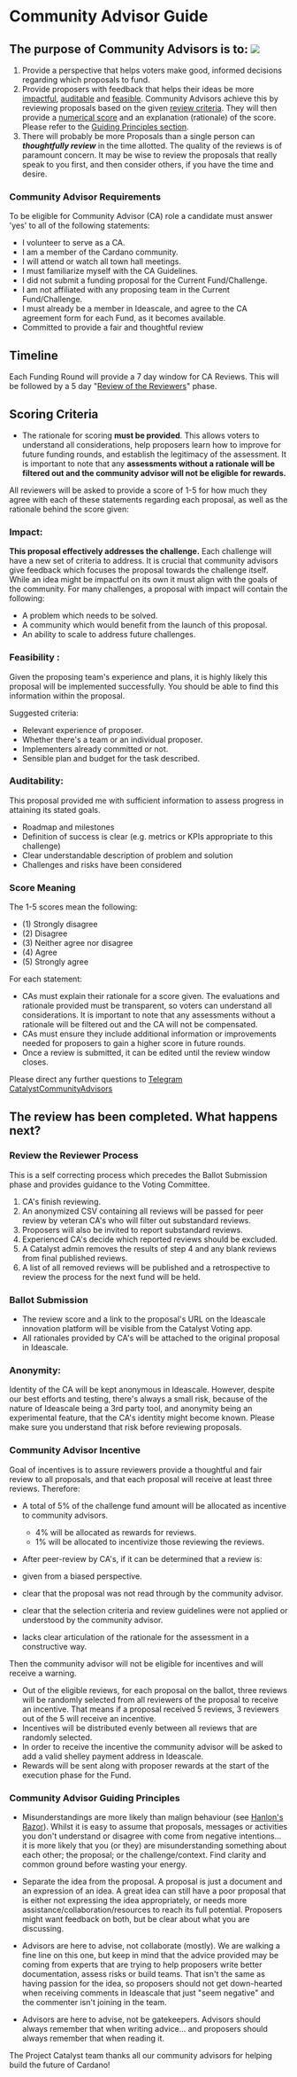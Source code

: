 # Community Advisor Guide

## The purpose of Community Advisors is to: ![](RackMultipart20210309-4-1qqgu82_html_e0fabe484f280ef.jpg)

1. Provide a perspective that helps voters make good, informed decisions regarding which proposals to fund.
2. Provide proposers with feedback that helps their ideas be more [impactful](#_gtgwcs4t8gur), [auditable](#_g0kvnig8iw4) and [feasible](#_m3lcnbfro3wx).
 Community Advisors achieve this by reviewing proposals based on the given [review criteria](#_et0c7nlbz41e). They will then provide a [numerical score](#_et0c7nlbz41e) and an explanation (rationale) of the score. Please refer to the [Guiding Principles section](#_2lp6983fhqab).
3. There will probably be more Proposals than a single person can _**thoughtfully review**_ in the time allotted. The quality of the reviews is of paramount concern. It may be wise to review the proposals that really speak to you first, and then consider others, if you have the time and desire.

### Community Advisor Requirements

To be eligible for Community Advisor (CA) role a candidate must answer &#39;yes&#39; to all of the following statements:

- I volunteer to serve as a CA.
- I am a member of the Cardano community.
- I will attend or watch all town hall meetings.
- I must familiarize myself with the CA Guidelines.
- I did not submit a funding proposal for the Current Fund/Challenge.
- I am not affiliated with any proposing team in the Current Fund/Challenge.
- I must already be a member in Ideascale, and agree to the CA agreement form for each Fund, as it becomes available.
- Committed to provide a fair and thoughtful review

## Timeline

Each Funding Round will provide a 7 day window for CA Reviews. This will be followed by a 5 day &quot;[Review of the Reviewers](#_aklbl5wdabfx)&quot; phase.

## Scoring Criteria

- The rationale for scoring **must be provided**. This allows voters to understand all considerations, help proposers learn how to improve for future funding rounds, and establish the legitimacy of the assessment. It is important to note that any **assessments without a rationale will be filtered out and the community advisor will not be eligible for rewards.**

All reviewers will be asked to provide a score of 1-5 for how much they agree with each of these statements regarding each proposal, as well as the rationale behind the score given:

### Impact:

**This proposal effectively addresses the challenge.** Each challenge will have a new set of criteria to address. It is crucial that community advisors give feedback which focuses the proposal towards the challenge itself. While an idea might be impactful on its own it must align with the goals of the community. For many challenges, a proposal with impact will contain the following:

- A problem which needs to be solved.
- A community which would benefit from the launch of this proposal.
- An ability to scale to address future challenges.

### Feasibility :

Given the proposing team&#39;s experience and plans, it is highly likely this proposal will be implemented successfully. You should be able to find this information within the proposal.

Suggested criteria:

- Relevant experience of proposer.
- Whether there&#39;s a team or an individual proposer.
- Implementers already committed or not.
- Sensible plan and budget for the task described.

### Auditability:

This proposal provided me with sufficient information to assess progress in attaining its stated goals.

- Roadmap and milestones
- Definition of success is clear (e.g. metrics or KPIs appropriate to this challenge)
- Clear understandable description of problem and solution
- Challenges and risks have been considered

### Score Meaning

The 1-5 scores mean the following:

- (1) Strongly disagree
- (2) Disagree
- (3) Neither agree nor disagree
- (4) Agree
- (5) Strongly agree

For each statement:

- CAs must explain their rationale for a score given. The evaluations and rationale provided must be transparent, so voters can understand all considerations. It is important to note that any assessments without a rationale will be filtered out and the CA will not be compensated.
- CAs must ensure they include additional information or improvements needed for proposers to gain a higher score in future rounds.
- Once a review is submitted, it can be edited until the review window closes.

Please direct any further questions to [Tele](https://t.me/CatalystCommunityAdvisors)[gram CatalystCommunityAdvisors](https://t.me/CatalystCommunityAdvisors)

## The review has been completed. What happens next?

### Review the Reviewer Process

This is a self correcting process which precedes the Ballot Submission phase and provides guidance to the Voting Committee.

1. CA&#39;s finish reviewing.
2. An anonymized CSV containing all reviews will be passed for peer review by veteran CA&#39;s who will filter out substandard reviews.
3. Proposers will also be invited to report substandard reviews.
4. Experienced CA&#39;s decide which reported reviews should be excluded.
5. A Catalyst admin removes the results of step 4 and any blank reviews from final published reviews.
6. A list of all removed reviews will be published and a retrospective to review the process for the next fund will be held.

### Ballot Submission

- The review score and a link to the proposal&#39;s URL on the Ideascale innovation platform will be visible from the Catalyst Voting app.
- All rationales provided by CA&#39;s will be attached to the original proposal in Ideascale.

### Anonymity:

Identity of the CA will be kept anonymous in Ideascale. However, despite our best efforts and testing, there&#39;s always a small risk, because of the nature of Ideascale being a 3rd party tool, and anonymity being an experimental feature, that the CA&#39;s identity might become known. Please make sure you understand that risk before reviewing proposals.

### Community Advisor Incentive

Goal of incentives is to assure reviewers provide a thoughtful and fair review to all proposals, and that each proposal will receive at least three reviews.
 Therefore:

- A total of 5% of the challenge fund amount will be allocated as incentive to community advisors.
    - 4% will be allocated as rewards for reviews.
    - 1% will be allocated to incentivize those reviewing the reviews.
- After peer-review by CA&#39;s, if it can be determined that a review is:

- given from a biased perspective.
- clear that the proposal was not read through by the community advisor.
- clear that the selection criteria and review guidelines were not applied or understood by the community advisor.
- lacks clear articulation of the rationale for the assessment in a constructive way.

Then the community advisor will not be eligible for incentives and will receive a warning.

- Out of the eligible reviews, for each proposal on the ballot, three reviews will be randomly selected from all reviewers of the proposal to receive an incentive. That means if a proposal received 5 reviews, 3 reviewers out of the 5 will receive an incentive.
- Incentives will be distributed evenly between all reviews that are randomly selected.
- In order to receive the incentive the community advisor will be asked to add a valid shelley payment address in Ideascale.
- Rewards will be sent along with proposer rewards at the start of the execution phase for the Fund.

### Community Advisor Guiding Principles

- Misunderstandings are more likely than malign behaviour (see [Hanlon&#39;s Razor](https://en.wikipedia.org/wiki/Hanlon%27s_razor)). Whilst it is easy to assume that proposals, messages or activities you don&#39;t understand or disagree with come from negative intentions... it is more likely that you (or they) are misunderstanding something about each other; the proposal; or the challenge/context. Find clarity and common ground before wasting your energy.

- Separate the idea from the proposal. A proposal is just a document and an expression of an idea. A great idea can still have a poor proposal that is either not expressing the idea appropriately, or needs more assistance/collaboration/resources to reach its full potential. Proposers might want feedback on both, but be clear about what you are discussing.

- Advisors are here to advise, not collaborate (mostly). We are walking a fine line on this one, but keep in mind that the advice provided may be coming from experts that are trying to help proposers write better documentation, assess risks or build teams. That isn&#39;t the same as having passion for the idea, so proposers should not get down-hearted when receiving comments in Ideascale that just &quot;seem negative&quot; and the commenter isn&#39;t joining in the team.

- Advisors are here to advise, not be gatekeepers. Advisors should always remember that when writing advice... and proposers should always remember that when reading it.

The Project Catalyst team thanks all our community advisors for helping build the future of Cardano!